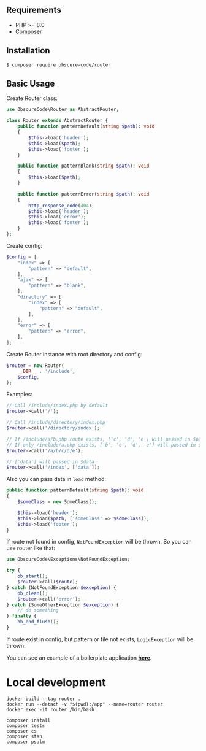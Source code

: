 ## Requirements

* PHP >= 8.0
* [Composer](https://getcomposer.org/)

## Installation

```
$ composer require obscure-code/router
```

## Basic Usage

Create Router class:

```php
use ObscureCode\Router as AbstractRouter;

class Router extends AbstractRouter {
    public function patternDefault(string $path): void
    {
        $this->load('header');
        $this->load($path);
        $this->load('footer');
    }

    public function patternBlank(string $path): void
    {
        $this->load($path);
    }

    public function patternError(string $path): void
    {
        http_response_code(404);
        $this->load('header');
        $this->load('error');
        $this->load('footer');
    }
};
```

Create config:

```php
$config = [
    "index" => [
        "pattern" => "default",
    ],
    "ajax" => [
        "pattern" => "blank",
    ],    
    "directory" => [
        "index" => [
            "pattern" => "default",
        ],
    ],
    "error" => [
        "pattern" => "error",
    ],
];
```

Create Router instance with root directory and config:

```php
$router = new Router(
    __DIR__ . '/include',
    $config,
);

```

Examples:

```php
// Call /include/index.php by default
$router->call('/');

// Call /include/directory/index.php
$router->call('/directory/index');

// If /include/a/b.php route exists, ['c', 'd', 'e'] will passed in $params
// If only /include/a.php exists, ['b', 'c', 'd', 'e'] will passed in $params
$router->call('/a/b/c/d/e');

// ['data'] will passed in $data
$router->call('/index', ['data']);


```

Also you can pass data in `load` method:

```php
public function patternDefault(string $path): void
{
    $someClass = new SomeClass();

    $this->load('header');
    $this->load($path, ['someClass' => $someClass]);
    $this->load('footer');
}
```

If route not found in config, `NotFoundException` will be thrown.
So you can use router like that:
```php
use ObscureCode\Exceptions\NotFoundException;

try {
    ob_start();
    $router->call($route);
} catch (NotFoundException $exception) {
    ob_clean();
    $router->call('error');
} catch (SomeOtherException $exception) {
    // do something
} finally {
    ob_end_flush();
}
```

If route exist in config, but pattern or file not exists, `LogicException` will be thrown.

You can see an example of a boilerplate application [**here**](https://github.com/obscure-code/boilerplate).

# Local development

```
docker build --tag router .
docker run --detach -v "$(pwd):/app" --name=router router
docker exec -it router /bin/bash

composer install
composer tests
composer cs
composer stan
composer psalm
```